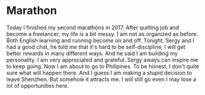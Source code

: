 
# Marathon

Today I finished my second marathons in 2017. After quitting job and become a freelancer, my life is a bit messy. I am not as organized as before. Both English learning and running become on and off. Tonight, Sergy and I had a good chat, he told me that it's hard to be self-discipline, I will get better rewards in many different ways. And he said I am building my personality. I am very appreciated and grateful. Sergy aways can inspire me to keep going. Now I am about to go to Philipines. To be honest, I don't quite sure what will happen there. And I guess I am making a stupid decision to leave Shenzhen. But somehow it attracts me. I will still go even I may lose a lot of opportunities here. 